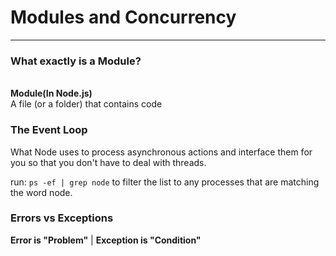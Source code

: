 # Modules and Concurrency

_____________________________________________________________

### What exactly is a Module?

\
**Module(In Node.js)**\
A file (or a folder) that contains code

### The Event Loop

What Node uses to process asynchronous actions and interface them for you so that you don't have to deal with threads.

run: `ps -ef | grep node` to filter the list to any processes that are matching the word node.

### Errors vs Exceptions

**Error is "Problem"** | **Exception is "Condition"**